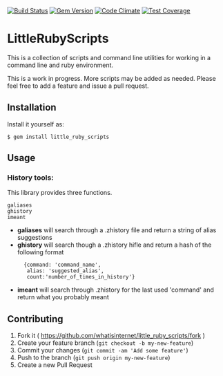 [![Build Status](https://travis-ci.org/whatisinternet/little_ruby_scripts.svg?branch=master)](https://travis-ci.org/whatisinternet/little_ruby_scripts)
[![Gem Version](https://badge.fury.io/rb/little_ruby_scripts.svg)](http://badge.fury.io/rb/little_ruby_scripts)
[![Code Climate](https://codeclimate.com/github/whatisinternet/little_ruby_scripts/badges/gpa.svg)](https://codeclimate.com/github/whatisinternet/little_ruby_scripts)
[![Test Coverage](https://codeclimate.com/github/whatisinternet/little_ruby_scripts/badges/coverage.svg)](https://codeclimate.com/github/whatisinternet/little_ruby_scripts)
# LittleRubyScripts

This is a collection of scripts and command line utilities for working in a
command line and ruby environment.


This is a work in progress. More scripts may be added as needed. Please feel 
free to add a feature and issue a pull request.

## Installation
Install it yourself as:

    $ gem install little_ruby_scripts

## Usage

### History tools:

This library provides three functions. 

    galiases
    ghistory
    imeant

- **galiases** will search through a .zhistory file and return a string of
  alias suggestions
- **ghistory** will search though a .zhistory hifle and return a hash of the
  following format
    ```
      {command: 'command_name', 
       alias: 'suggested_alias', 
       count:'number_of_times_in_history'}
    ```
- **imeant** will search through .zhistory for the last used 'command' and return what you probably meant

## Contributing

1. Fork it ( https://github.com/whatisinternet/little_ruby_scripts/fork )
2. Create your feature branch (`git checkout -b my-new-feature`)
3. Commit your changes (`git commit -am 'Add some feature'`)
4. Push to the branch (`git push origin my-new-feature`)
5. Create a new Pull Request
